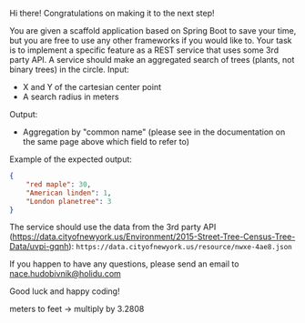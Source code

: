 Hi there! Congratulations on making it to the next step!

You are given a scaffold application based on Spring Boot to save your time, but you are free to use any other frameworks if you would like to.
Your task is to implement a specific feature as a REST service that uses some 3rd party API.
A service should make an aggregated search of trees (plants, not binary trees) in the circle.
Input:
  - X and Y of the cartesian center point
  - A search radius in meters

Output:
  - Aggregation by "common name" (please see in the documentation on the same page above which field to refer to)

Example of the expected output:
```json
{
    "red maple": 30,
    "American linden": 1,
    "London planetree": 3
}
```

The service should use the data from the 3rd party API (https://data.cityofnewyork.us/Environment/2015-Street-Tree-Census-Tree-Data/uvpi-gqnh): `https://data.cityofnewyork.us/resource/nwxe-4ae8.json`

If you happen to have any questions, please send an email to nace.hudobivnik@holidu.com

Good luck and happy coding!


meters to feet -> multiply by 3.2808
